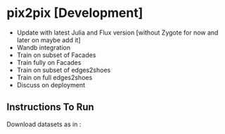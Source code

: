 # pix2pix [Development]

* Update with latest Julia and Flux version  [without Zygote for now and later on maybe add it]
* Wandb integration
* Train on subset of Facades
* Train fully on Facades
* Train on subset of edges2shoes
* Train on full edges2shoes
* Discuss on deployment


## Instructions To Run

Download datasets as in :

```

```
